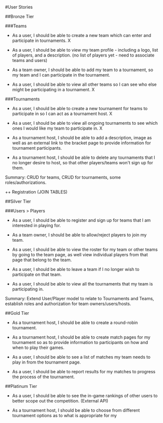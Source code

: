 #User Stories

##Bronze Tier

###Teams

* As a user, I should be able to create a new team which can enter and participate in tournaments. X

* As a user, I should be able to view my team profile - including a logo, list of players, and a description. (no list of players yet - need to associate teams and users)

* As a team owner, I should be able to add my team to a tournament, so my team
and I can participate in the tournament.

* As a user, I should be able to view all other teams so I can see who else might be participating in a tournament. X

###Tournaments

* As a user, I should be able to create a new tournament for teams to
participate in so I can act as a tournament host. X

* As a user, I should be able to view all ongoing tournaments to see which ones
I would like my team to participate in. X

* As a tournament host, I should be able to add a description, image as well as an external link to the bracket page to provide information for tournament participants.

* As a tournament host, I should be able to delete any tournaments that I no longer desire to host, so that other players/teams won't sign up for them.

Summary: CRUD for teams, CRUD for tournaments, some roles/authorizations.

++ Registration (JOIN TABLES)

##Silver Tier

###Users > Players

* As a user, I should be able to register and sign up for teams that I am interested in playing for.

* As a team owner, I should be able to allow/reject players to join my team.

* As a user, I should be able to view the roster for my team or other teams by going to the team page, as well view individual players from that page that belong to the team.

* As a user, I should be able to leave a team if I no longer wish to participate
on that team.

* As a user, I should be able to view all the tournaments that my team is participating in.

Summary: Extend User/Player model to relate to Tournaments and Teams, establish roles and authorization for team owners/users/hosts.

##Gold Tier
* As a tournament host, I should be able to create a round-robin tournament.

* As a tournament host, I should be able to create match pages for my tournament
so as to provide information to participants on how and when to play their games.

* As a user, I should be able to see a list of matches my team needs to play in from the tournament page.

* As a user, I should be able to report results for my matches to progress the process of the tournament.

##Platinum Tier

* As a user, I should be able to see the in-game rankings of other users to better scope out the competition. (External API)

* As a tournament host, I should be able to choose from different tournament options as to what is appropriate for my

